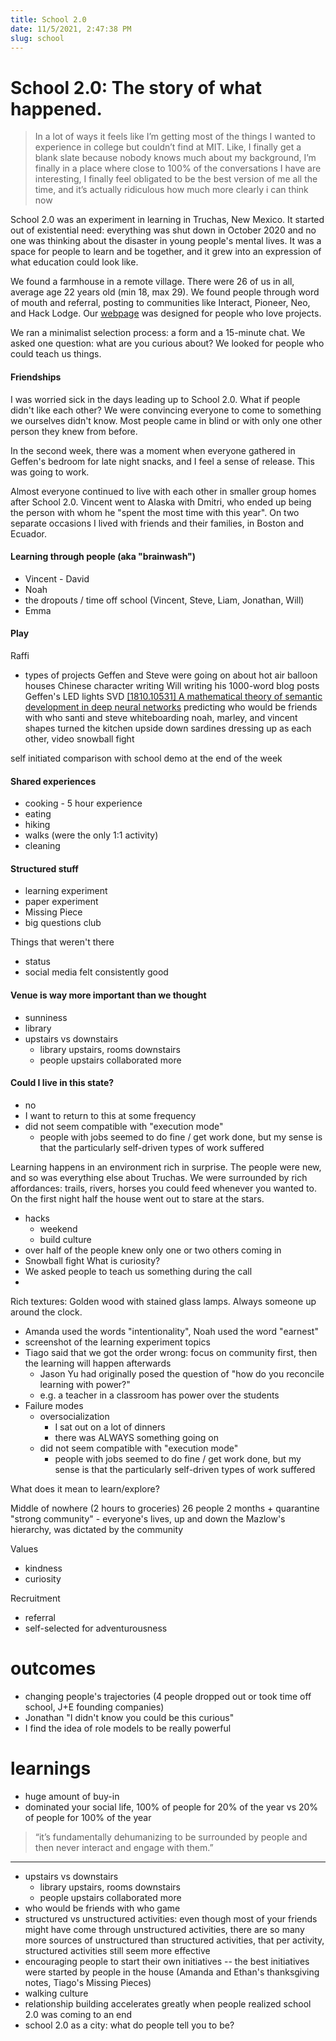 ```yaml
---
title: School 2.0
date: 11/5/2021, 2:47:38 PM
slug: school
---
```

<!-- 
Tony Wang
Jose
Organizer
Hack Lodge

Edify
- outcomes
- what types of people went? 

> This changed my life
>
> around half the people here are working or recently worked in startups they cofounded so i’m learning way more about startup culture than i ever wanted to though it is interesting.
>
>  it’s definitely the first time in a while, since winter sparc at the very least, where i’ve consistently felt like the least competent person in the room (minimum room size 5 people) which, honestly, is a great thing to feel again after 9 months
>-->



# School 2.0: The story of what happened.

> In a lot of ways it feels like I’m getting most of the things I wanted to experience in college but couldn’t find at MIT. Like, I finally get a blank slate because nobody knows much about my background, I’m finally in a place where close to 100% of the conversations I have are interesting, I finally feel obligated to be the best version of me all the time, and it’s actually ridiculous how much more clearly i can think now

School 2.0 was an experiment in learning in Truchas, New Mexico. It started out of existential need: everything was shut down in October 2020 and no one was thinking about the disaster in young people's mental lives. It was a space for people to learn and be together, and it grew into an expression of what education could look like.
<!-- What Raffi and I thought education should look like, we did things intuitively 
grew/
an expression/instantiation of what Raffi and I thought education should look like.
-->

We found a farmhouse in a remote village. There were 26 of us in all, average age 22 years old (min 18, max 29). We found people through word of mouth and referral, posting to communities like Interact, Pioneer, Neo, and Hack Lodge. Our [webpage](https://school2point0.com/) was designed for people who love projects.

We ran a minimalist selection process: a form and a 15-minute chat. We asked one question: what are you curious about? We looked for people who could teach us things.

<!-- "resume-free"
low-level qualities

biology, math, physics,


#### Recruiting/people composition
Looking for people who can teach us things.
curiosity + kindness
self-selected for authenticity -->

#### Friendships
<!-- There was no way to know beforehand if people would like each other. We ran a couple virtual socials, which were fun but weren't influential in decisions either way.  -->
I was worried sick in the days leading up to School 2.0. What if people didn't like each other? We were convincing everyone to come to something we ourselves didn't know. Most people came in blind or with only one other person they knew from before.

In the second week, there was a moment when everyone gathered in Geffen's bedroom for late night snacks, and I feel a sense of release. This was going to work.

Almost everyone continued to live with each other in smaller group homes after School 2.0. Vincent went to Alaska with Dmitri, who ended up being the person with whom he "spent the most time with this year". On two separate occasions I lived with friends and their families, in Boston and Ecuador.

#### Learning through people (aka "brainwash")
- Vincent - David
- Noah
- the dropouts / time off school (Vincent, Steve, Liam, Jonathan, Will)
- Emma

#### Play
Raffi
- types of projects
Geffen and Steve were going on about hot air balloon houses
Chinese character writing
Will writing his 1000-word blog posts
Geffen's LED lights
SVD 
[[1810.10531] A mathematical theory of semantic development in deep neural networks](https://arxiv.org/abs/1810.10531)
predicting who would be friends with who
santi and steve whiteboarding
noah, marley, and vincent shapes
turned the kitchen upside down
sardines
dressing up as each other, video
snowball fight

self initiated
comparison with school
demo at the end of the week

#### Shared experiences
- cooking - 5 hour experience
- eating
- hiking
- walks (were the only 1:1 activity)
- cleaning

#### Structured stuff
- learning experiment
- paper experiment
- Missing Piece
- big questions club

Things that weren't there
- status
- social media
felt consistently good

#### Venue is way more important than we thought
- sunniness
- library
- upstairs vs downstairs
    - library upstairs, rooms downstairs
    - people upstairs collaborated more

#### Could I live in this state?
- no
- I want to return to this at some frequency
- did not seem compatible with "execution mode"
    - people with jobs seemed to do fine / get work done, but my sense is that the particularly self-driven types of work suffered

Learning happens in an environment rich in surprise. The people were new, and so was everything else about Truchas. We were surrounded by rich affordances: trails, rivers, horses you could feed whenever you wanted to. On the first night half the house went out to stare at the stars.

- hacks
    - weekend
    - build culture
- over half of the people knew only one or two others coming in
- Snowball fight
What is curiosity?
- We asked people to teach us something during the call
- 
Rich textures: Golden wood with stained glass lamps. 
Always someone up around the clock. 
- Amanda used the words "intentionality", Noah used the word "earnest"
- screenshot of the learning experiment topics
- Tiago said that we got the order wrong: focus on community first, then the learning will happen afterwards
    - Jason Yu had originally posed the question of "how do you reconcile learning with power?"
    - e.g. a teacher in a classroom has power over the students
- Failure modes
    - oversocialization
        - I sat out on a lot of dinners
        - there was ALWAYS something going on
    - did not seem compatible with "execution mode"
        - people with jobs seemed to do fine / get work done, but my sense is that the particularly self-driven types of work suffered

What does it mean to learn/explore?


Middle of nowhere (2 hours to groceries)
26 people
2 months + quarantine
"strong community" - everyone's lives, up and down the Mazlow's hierarchy, was dictated by the community

Values

- kindness
- curiosity

Recruitment

- referral
- self-selected for adventurousness

# outcomes

- changing people's trajectories (4 people dropped out or took time off school, J+E founding companies)
- Jonathan "I didn't know you could be this curious"
- I find the idea of role models to be really powerful

# learnings

- huge amount of buy-in
- dominated your social life, 100% of people for 20% of the year vs 20% of people for 100% of the year

> “it’s fundamentally dehumanizing to be surrounded by people and then never interact and engage with them.”


---
- upstairs vs downstairs
    - library upstairs, rooms downstairs
    - people upstairs collaborated more
- who would be friends with who game
- structured vs unstructured activities: even though most of your friends might have come through unstructured activities, there are so many more sources of unstructured than structured activities, that per activity, structured activities still seem more effective
- encouraging people to start their own initiatives -- the best initiatives were started by people in the house (Amanda and Ethan's thanksgiving notes, Tiago's Missing Pieces)
- walking culture
- relationship building accelerates greatly when people realized school 2.0 was coming to an end
- school 2.0 as a city: what do people tell you to be?

